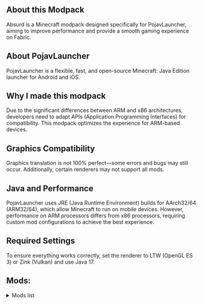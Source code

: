 ## About this Modpack

Absurd is a Minecraft modpack designed specifically for PojavLauncher, aiming to improve performance and provide a smooth gaming experience on Fabric.

## About PojavLauncher

PojavLauncher is a flexible, fast, and open-source Minecraft: Java Edition launcher for Android and iOS.

## Why I made this modpack

Due to the significant differences between ARM and x86 architectures, developers need to adapt APIs (Application Programming Interfaces) for compatibility. This modpack optimizes the experience for ARM-based devices.

## Graphics Compatibility

Graphics translation is not 100% perfect—some errors and bugs may still occur. Additionally, certain renderers may not support all mods.

## Java and Performance

PojavLauncher uses JRE (Java Runtime Environment) builds for AArch32/64 (ARM32/64), which allow Minecraft to run on mobile devices. However, performance on ARM processors differs from x86 processors, requiring custom mod configurations to achieve the best experience.

## Required Settings

To ensure everything works correctly, set the renderer to LTW (OpenGL ES 3) or Zink (Vulkan) and use Java 17.

## Mods:

<details>
<summary>Mods list</summary>

```
AppleSkin
Architectury
BedrockIfy
Better Log4j Config
Chunky
ClickThrough Plus
Cloth Config v8
CompleteConfig
Concurrent Chunk Management Engine
Continuity
Create
Create Fabric Fixes
Create Slice & Dice
Create's Delight
Create: Copycats+
CreateFabric&REIBugFix
CustomSkinLoader
Dark Loading Screen
Early Loading Screen
Enchantment Level Language Patch
Enhanced Block Entities
Entity Model Features
Entity Texture Features
EntityCulling-Fabric
Fabric API
Fabric Language Kotlin
Farmer's Delight
FastAnim
FerriteCore
Fix Keyboard on Linux
Forge Config API Port
Forget Me Chunk
GPU Tape
Indium
Iris
Iris Flywheel Compat
Ksyxis
LazyDFU
Lithium
Memory Leak Fix
Mod Menu
Motion Capture
Packet Fixer
Reese's Sodium Options
Roughly Enough Items
Shulker Box Tooltip
Smooth Boot
Sodium
Sodium Extra
Sodium Occlusion Culling Fix
Starlight
Startup Time
Ugly Scoreboard Fix
Xaero's Minimap
Xaero's World Map
YOSBR
Zume
lazy-language-loader
```

</details>
